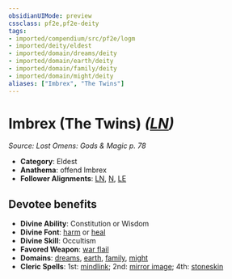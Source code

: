 ```yaml
---
obsidianUIMode: preview
cssclass: pf2e,pf2e-deity
tags:
- imported/compendium/src/pf2e/logm
- imported/deity/eldest
- imported/domain/dreams/deity
- imported/domain/earth/deity
- imported/domain/family/deity
- imported/domain/might/deity
aliases: ["Imbrex", "The Twins"]
---
```

# Imbrex (The Twins) *([LN](lawful-neutral-b1.md))*  
*Source: Lost Omens: Gods & Magic p. 78*  

- **Category**: Eldest
- **Anathema**: offend Imbrex
- **Follower Alignments**: [LN](lawful-neutral-b1.md), [N](neutral-b1.md), [LE](lawful-evil-b1.md)

## Devotee benefits

- **Divine Ability**: Constitution or Wisdom
- **Divine Font**: [harm](../../spells/harm.md) or [heal](../../spells/heal.md)
- **Divine Skill**: Occultism
- **Favored Weapon**: [war flail](../../equipment/items/war-flail.md)
- **Domains**: [dreams](../domains.md#Dreams), [earth](../domains.md#Earth), [family](../domains.md#Family), [might](../domains.md#Might)
- **Cleric Spells**: 1st: [mindlink](../../spells/mindlink.md); 2nd: [mirror image](../../spells/mirror-image.md); 4th: [stoneskin](../../spells/stoneskin.md)